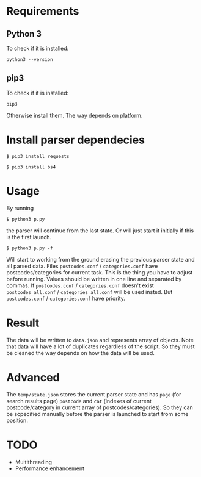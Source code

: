 # Requirements
## Python 3
To check if it is installed:

`python3 --version`

## pip3
To check if it is installed:

`pip3`

Otherwise install them. The way depends on platform.

# Install parser dependecies
`$ pip3 install requests`

`$ pip3 install bs4`

# Usage
By running

`$ python3 p.py`

the parser will continue from the last state. Or will just start it initially if this is the first launch.

`$ python3 p.py -f`

Will start to working from the ground erasing the previous parser state and all parsed data.
Files `postcodes.conf` / `categories.conf` have postcodes/categories for current task. This is the thing you have to adjust before running.
Values should be written in one line and separated by commas. If `postcodes.conf` / `categories.conf` doesn't exist `postcodes_all.conf` / `categories_all.conf` will be used insted.
But `postcodes.conf` / `categories.conf` have priority.

# Result
The data will be written to `data.json` and represents array of objects. Note that data will have a lot of duplicates regardless of the script. So they must be cleaned the way depends on how the data will be used.

# Advanced
The `temp/state.json` stores the current parser state and has `page` (for search results page) `postcode` and `cat` (indexes of current postcode/category in current array of postcodes/categories). So they can be scpecified manually before the parser is launched to start from some position.

# TODO
- Multithreading
- Performance enhancement